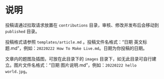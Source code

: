 说明
======

投稿请通过拉取请求放置在 `contributions` 目录，审核、修改并发布后会移动到 `published` 目录。

投稿格式请参照 `templates/article.md` 。投稿文件名格式：“日期 英文标题.md”，例如：`20220222 How To Make Live.md`。日期为你投稿的日期。

文章内的题图及插图，可放在此目录下的 `images` 目录下，如无此目录可自行建立。图片文件名格式：“日期 图片说明.md”，例如：`20220222 hello world.jpg`。
